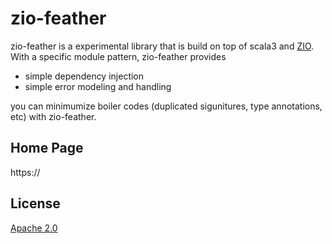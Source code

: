 # zio-feather

zio-feather is a experimental library that is build on top of scala3 and [ZIO](https://github.com/zio/zio).  
With a specific module pattern, zio-feather provides

* simple dependency injection 
* simple error modeling and handling 

you can minimumize boiler codes (duplicated sigunitures, type annotations, etc) with zio-feather.

## Home Page
https://


## License
[Apache 2.0](https://www.apache.org/licenses/LICENSE-2.0)
